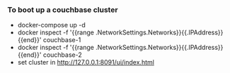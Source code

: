 ### To boot up a couchbase cluster
- docker-compose up -d 
- docker inspect -f '{{range .NetworkSettings.Networks}}{{.IPAddress}}{{end}}' couchbase-1 
- docker inspect -f '{{range .NetworkSettings.Networks}}{{.IPAddress}}{{end}}' couchbase-2 
- set cluster in http://127.0.0.1:8091/ui/index.html
